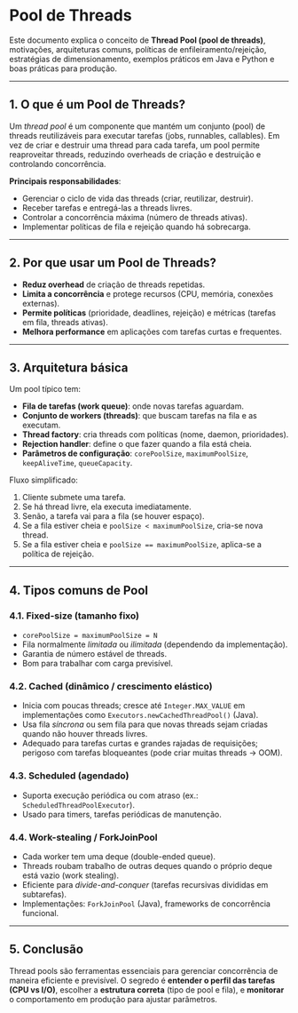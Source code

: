 # Pool de Threads

Este documento explica o conceito de **Thread Pool (pool de threads)**, motivações, arquiteturas comuns, políticas de enfileiramento/rejeição, estratégias de dimensionamento, exemplos práticos em Java e Python e boas práticas para produção.

---

## 1. O que é um Pool de Threads?

Um *thread pool* é um componente que mantém um conjunto (pool) de threads reutilizáveis para executar tarefas (jobs, runnables, callables). Em vez de criar e destruir uma thread para cada tarefa, um pool permite reaproveitar threads, reduzindo overheads de criação e destruição e controlando concorrência.

**Principais responsabilidades**:

* Gerenciar o ciclo de vida das threads (criar, reutilizar, destruir).
* Receber tarefas e entregá-las a threads livres.
* Controlar a concorrência máxima (número de threads ativas).
* Implementar políticas de fila e rejeição quando há sobrecarga.

---

## 2. Por que usar um Pool de Threads?

* **Reduz overhead** de criação de threads repetidas.
* **Limita a concorrência** e protege recursos (CPU, memória, conexões externas).
* **Permite políticas** (prioridade, deadlines, rejeição) e métricas (tarefas em fila, threads ativas).
* **Melhora performance** em aplicações com tarefas curtas e frequentes.

---

## 3. Arquitetura básica

Um pool típico tem:

* **Fila de tarefas (work queue)**: onde novas tarefas aguardam.
* **Conjunto de workers (threads)**: que buscam tarefas na fila e as executam.
* **Thread factory**: cria threads com políticas (nome, daemon, prioridades).
* **Rejection handler**: define o que fazer quando a fila está cheia.
* **Parâmetros de configuração**: `corePoolSize`, `maximumPoolSize`, `keepAliveTime`, `queueCapacity`.

Fluxo simplificado:

1. Cliente submete uma tarefa.
2. Se há thread livre, ela executa imediatamente.
3. Senão, a tarefa vai para a fila (se houver espaço).
4. Se a fila estiver cheia e `poolSize < maximumPoolSize`, cria-se nova thread.
5. Se a fila estiver cheia e `poolSize == maximumPoolSize`, aplica-se a política de rejeição.

---

## 4. Tipos comuns de Pool

### 4.1. Fixed-size (tamanho fixo)

* `corePoolSize = maximumPoolSize = N`
* Fila normalmente *limitada* ou *ilimitada* (dependendo da implementação).
* Garantia de número estável de threads.
* Bom para trabalhar com carga previsível.

### 4.2. Cached (dinâmico / crescimento elástico)

* Inicia com poucas threads; cresce até `Integer.MAX_VALUE` em implementações como `Executors.newCachedThreadPool()` (Java).
* Usa fila *síncrona* ou sem fila para que novas threads sejam criadas quando não houver threads livres.
* Adequado para tarefas curtas e grandes rajadas de requisições; perigoso com tarefas bloqueantes (pode criar muitas threads -> OOM).

### 4.3. Scheduled (agendado)

* Suporta execução periódica ou com atraso (ex.: `ScheduledThreadPoolExecutor`).
* Usado para timers, tarefas periódicas de manutenção.

### 4.4. Work-stealing / ForkJoinPool

* Cada worker tem uma deque (double-ended queue).
* Threads roubam trabalho de outras deques quando o próprio deque está vazio (work stealing).
* Eficiente para *divide-and-conquer* (tarefas recursivas divididas em subtarefas).
* Implementações: `ForkJoinPool` (Java), frameworks de concorrência funcional.

---

## 5. Conclusão

Thread pools são ferramentas essenciais para gerenciar concorrência de maneira eficiente e previsível. O segredo é **entender o perfil das tarefas (CPU vs I/O)**, escolher a **estrutura correta** (tipo de pool e fila), e **monitorar** o comportamento em produção para ajustar parâmetros.
